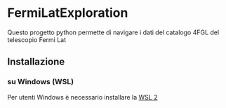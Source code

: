 # FermiLatExploration
Questo progetto python permette di navigare i dati del catalogo 4FGL del telescopio Fermi Lat 


## Installazione
### su Windows (WSL)
Per utenti Windows è necessario installare la [WSL 2](https://docs.microsoft.com/it-it/windows/wsl/install)
